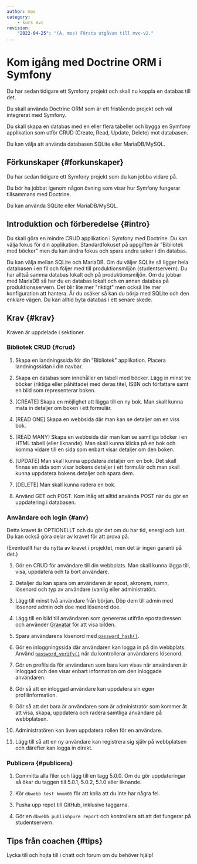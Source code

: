 ```yaml
---
author: mos
category:
    - kurs mvc
revision:
    "2022-04-25": "(A, mos) Första utgåvan till mvc-v2."
...
```

Kom igång med Doctrine ORM i Symfony
===================================

Du har sedan tidigare ett Symfony projekt och skall nu koppla en databas till det.

Du skall använda Doctrine ORM som är ett fristående projekt och väl integrerat med Symfony.

Du skall skapa en databas med en eller flera tabeller och bygga en Symfony applikation som utför CRUD (Create, Read, Update, Delete) mot databasen.

Du kan välja att använda databasen SQLite eller MariaDB/MySQL.

<!--more-->



Förkunskaper {#forkunskaper}
-----------------------

Du har sedan tidigare ett Symfony projekt som du kan jobba vidare på.

Du bör ha jobbat igenom någon övning som visar hur Symfony fungerar tillsammans med Doctrine.

Du kan använda SQLite eller MariaDB/MySQL.



Introduktion och förberedelse {#intro}
-----------------------

Du skall göra en mindre CRUD applikation i Symfony med Doctrine. Du kan välja fokus för din applikation. Standardfokuset på uppgiften är "Bibliotek med böcker" men du kan ändra fokus och spara andra saker i din databas.

Du kan välja mellan SQLite och MariaDB. Om du väljer SQLite så ligger hela databasen i en fil och följer med till produktionsmiljön (studentservern). Du har alltså samma databas lokalt och på produktionsmiljön. Om du jobbar med MariaDB så har du en databas lokalt och en annan databas på produktionsservern. Det blir lite mer "riktigt" men också lite mer konfiguration att hantera. Är du osäker så kan du börja med SQLite och den enklare vägen. Du kan alltid byta databas i ett senare skede.



Krav {#krav}
-----------------------

Kraven är uppdelade i sektioner.



### Bibliotek CRUD {#crud}

1. Skapa en landningssida för din "Bibliotek" applikation. Placera landningssidan i din navbar.

1. Skapa en databas som innehåller en tabell med böcker. Lägg in minst tre böcker (riktiga eller påhittade) med deras titel, ISBN och författare samt en bild som representerar boken.

1. [CREATE] Skapa en möjlighet att lägga till en ny bok. Man skall kunna mata in detaljer om boken i ett formulär.

1. [READ ONE] Skapa en webbsida där man kan se detaljer om en viss bok.

1. [READ MANY] Skapa en webbsida där man kan se samtliga böcker i en HTML tabell (eller liknande). Man skall kunna klicka på en bok och komma vidare till en sida som enbart visar detaljer om den boken.

1. [UPDATE] Man skall kunna uppdatera detaljer om en bok. Det skall finnas en sida som visar bokens detaljer i ett formulär och man skall kunna uppdatera bokens detaljer och spara dem.

1. [DELETE] Man skall kunna radera en bok.

1. Använd GET och POST. Kom ihåg att alltid använda POST när du gör en uppdatering i databasen.

<!--

* Inkludera möjlighet att återställa databasen till ursprungsläget

* Förtydliga att man skall kunna länka till alla delar flexibelt och ingen del skall vara hårdkodad.

-->




### Användare och login {#anv}

Detta kravet är OPTIONELLT och du gör det om du har tid, energi och lust. Du kan också göra delar av kravet för att prova på.

(Eventuellt har du nytta av kravet i projektet, men det är ingen garanti på det.)

1. Gör en CRUD för användare till din webbplats. Man skall kunna lägga till, visa, uppdatera och ta bort användare.

1. Detaljer du kan spara om användaren är epost, akronym, namn, lösenord och typ av användare (vanlig eller administratör).

1. Lägg till minst två användare från början. Döp dem till admin med lösenord admin och doe med lösenord doe.

1. Lägg till en bild till användaren som genereras utifrån epostadressen och använder [Gravatar](https://sv.gravatar.com/) för att visa bilden.

1. Spara användarens lösenord med [`password_hash()`](https://www.php.net/manual/en/function.password-hash.php).

1. Gör en inloggningssida där användaren kan logga in på din webbplats. Använd [`password_verify()`](https://www.php.net/manual/en/function.password-verify.php) när du kontrollerar användarens lösenord.

1. Gör en profilsida för användaren som bara kan visas när användaren är inloggad och den visar enbart information om den inloggade användaren.

1. Gör så att en inloggad användare kan uppdatera sin egen profilinformation.

1. Gör så att det bara är användaren som är administratör som kommer åt att visa, skapa, uppdatera och radera samtliga användare på webbplatsen.

1. Administratören kan även uppdatera rollen för en användare.

1. Lägg till så att en ny användare kan registrera sig själv på webbplatsen och därefter kan logga in direkt.



### Publicera {#publicera}

1. Committa alla filer och lägg till en tagg 5.0.0. Om du gör uppdateringar så ökar du taggen till 5.0.1, 5.0.2, 5.1.0 eller liknande.

1. Kör `dbwebb test kmom05` för att kolla att du inte har några fel.

1. Pusha upp repot till GitHub, inklusive taggarna.

1. Gör en `dbwebb publishpure report` och kontrollera att att det fungerar på studentservern.



<!--
Extrauppgift {#extra}
-----------------------

Lös följande extrauppgifter om du har tid och lust.

-->



Tips från coachen {#tips}
-----------------------

Lycka till och hojta till i chatt och forum om du behöver hjälp!
